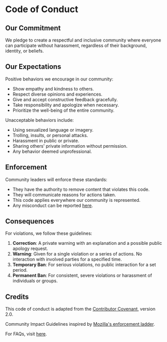# Code of Conduct

## Our Commitment

We pledge to create a respectful and inclusive community where everyone can participate without harassment, regardless of their background, identity, or beliefs.

## Our Expectations

Positive behaviors we encourage in our community:

- Show empathy and kindness to others.
- Respect diverse opinions and experiences.
- Give and accept constructive feedback gracefully.
- Take responsibility and apologize when necessary.
- Prioritize the well-being of the entire community.

Unacceptable behaviors include:

- Using sexualized language or imagery.
- Trolling, insults, or personal attacks.
- Harassment in public or private.
- Sharing others' private information without permission.
- Any behavior deemed unprofessional.

## Enforcement

Community leaders will enforce these standards:

- They have the authority to remove content that violates this code.
- They will communicate reasons for actions taken.
- This code applies everywhere our community is represented.
- Any misconduct can be reported [here](https://www.linkedin.com/in/keivan-tafakkori/).

## Consequences

For violations, we follow these guidelines:

1. **Correction**: A private warning with an explanation and a possible public apology request.
2. **Warning**: Given for a single violation or a series of actions. No interaction with involved parties for a specified time.
3. **Temporary Ban**: For serious violations, no public interaction for a set period.
4. **Permanent Ban**: For consistent, severe violations or harassment of individuals or groups.

## Credits

This code of conduct is adapted from the [Contributor Covenant][homepage], version 2.0.

Community Impact Guidelines inspired by [Mozilla's enforcement ladder](https://github.com/mozilla/diversity).

[homepage]: https://www.contributor-covenant.org

For FAQs, visit [here](https://www.contributor-covenant.org/faq).
